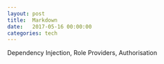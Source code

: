 ```yaml
---
layout: post
title:  Markdown
date:   2017-05-16 00:00:00
categories: tech
---
```


Dependency Injection, Role Providers, Authorisation